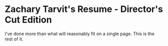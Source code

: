 # Zachary Tarvit's Resume - Director's Cut Edition 
I've done more than what will reasonably fit on a single page. This is the rest of it.
